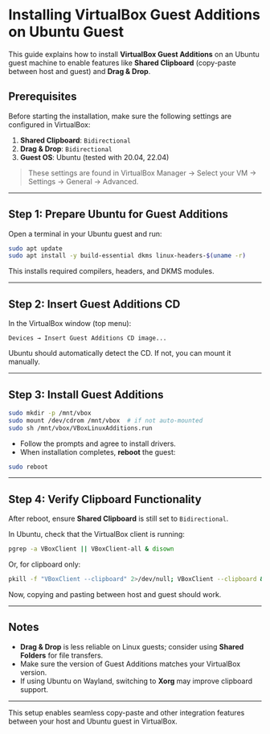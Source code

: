# Installing VirtualBox Guest Additions on Ubuntu Guest

This guide explains how to install **VirtualBox Guest Additions** on an Ubuntu guest machine to enable features like **Shared Clipboard** (copy-paste between host and guest) and **Drag & Drop**.

## Prerequisites

Before starting the installation, make sure the following settings are configured in VirtualBox:

1. **Shared Clipboard**: `Bidirectional`
2. **Drag & Drop**: `Bidirectional`
3. **Guest OS**: Ubuntu (tested with 20.04, 22.04)

> These settings are found in VirtualBox Manager → Select your VM → Settings → General → Advanced.

---

## Step 1: Prepare Ubuntu for Guest Additions

Open a terminal in your Ubuntu guest and run:

```bash
sudo apt update
sudo apt install -y build-essential dkms linux-headers-$(uname -r)
```

This installs required compilers, headers, and DKMS modules.

---

## Step 2: Insert Guest Additions CD

In the VirtualBox window (top menu):

```
Devices → Insert Guest Additions CD image...
```

Ubuntu should automatically detect the CD. If not, you can mount it manually.

---

## Step 3: Install Guest Additions

```bash
sudo mkdir -p /mnt/vbox
sudo mount /dev/cdrom /mnt/vbox  # if not auto-mounted
sudo sh /mnt/vbox/VBoxLinuxAdditions.run
```

- Follow the prompts and agree to install drivers.
- When installation completes, **reboot** the guest:

```bash
sudo reboot
```

---

## Step 4: Verify Clipboard Functionality

After reboot, ensure **Shared Clipboard** is still set to `Bidirectional`.

In Ubuntu, check that the VirtualBox client is running:

```bash
pgrep -a VBoxClient || VBoxClient-all & disown
```

Or, for clipboard only:

```bash
pkill -f "VBoxClient --clipboard" 2>/dev/null; VBoxClient --clipboard & disown
```

Now, copying and pasting between host and guest should work.

---

## Notes

- **Drag & Drop** is less reliable on Linux guests; consider using **Shared Folders** for file transfers.
- Make sure the version of Guest Additions matches your VirtualBox version.
- If using Ubuntu on Wayland, switching to **Xorg** may improve clipboard support.

---

This setup enables seamless copy-paste and other integration features between your host and Ubuntu guest in VirtualBox.

